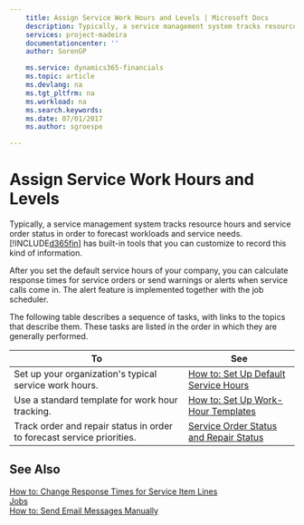 ```yaml
---
    title: Assign Service Work Hours and Levels | Microsoft Docs
    description: Typically, a service management system tracks resource hours and service order status in order to forecast workloads and service needs. [!INCLUDE[d365fin](../../includes/d365fin_md.md)] has built-in tools that you can customize to record this kind of information.
    services: project-madeira
    documentationcenter: ''
    author: SorenGP

    ms.service: dynamics365-financials
    ms.topic: article
    ms.devlang: na
    ms.tgt_pltfrm: na
    ms.workload: na
    ms.search.keywords:
    ms.date: 07/01/2017
    ms.author: sgroespe

---
```

# Assign Service Work Hours and Levels
Typically, a service management system tracks resource hours and service order status in order to forecast workloads and service needs. [!INCLUDE[d365fin](../../includes/d365fin_md.md)] has built-in tools that you can customize to record this kind of information.  
  
 After you set the default service hours of your company, you can calculate response times for service orders or send warnings or alerts when service calls come in. The alert feature is implemented together with the job scheduler.  
  
 The following table describes a sequence of tasks, with links to the topics that describe them. These tasks are listed in the order in which they are generally performed.  
  
|**To**|**See**|  
|------------|-------------|  
|Set up your organization's typical service work hours.|[How to: Set Up Default Service Hours](../how-to-set-up-default-service-hours.md)|  
|Use a standard template for work hour tracking.|[How to: Set Up Work-Hour Templates](../how-to-set-up-work-hour-templates.md)|  
|Track order and repair status in order to forecast service priorities.|[Service Order Status and Repair Status](../service-order-status-and-repair-status.md)|  
  
## See Also  
 [How to: Change Response Times for Service Item Lines](../how-to-change-response-times-for-service-item-lines.md)   
 [Jobs](../jobs.md)   
 [How to: Send Email Messages Manually](../how-to-send-email-messages-manually.md)